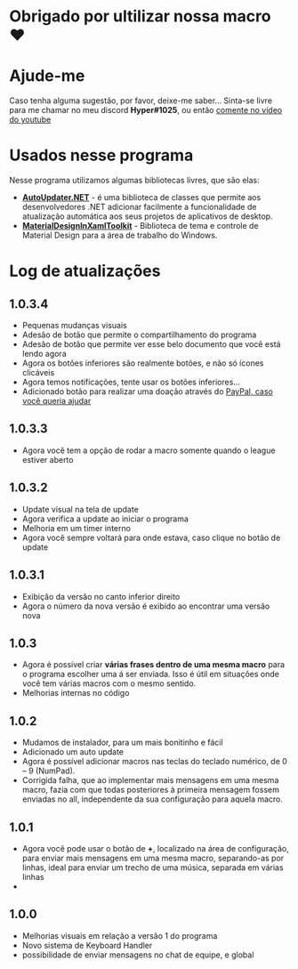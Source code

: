# Obrigado por ultilizar nossa macro :heart:
# Ajude-me
Caso tenha alguma sugestão, por favor, deixe-me saber... Sinta-se livre para me chamar no meu discord **Hyper#1025**, ou então [comente no vídeo do youtube](https://youtu.be/7e_OXohLNYo)
# Usados nesse programa
Nesse programa utilizamos algumas bibliotecas livres, que são elas:

 - **[AutoUpdater.NET](https://github.com/ravibpatel/AutoUpdater.NET)** - é uma biblioteca de classes que permite aos desenvolvedores .NET adicionar facilmente a funcionalidade de atualização automática aos seus projetos de aplicativos de desktop.
 - **[MaterialDesignInXamlToolkit](https://github.com/MaterialDesignInXAML/MaterialDesignInXamlToolkit)** - Biblioteca de tema e controle de Material Design para a área de trabalho do Windows.

# Log de atualizações
## 1.0.3.4
 - Pequenas mudanças visuais
 - Adesão de botão que permite o compartilhamento do programa
 - Adesão de botão que permite ver esse belo documento que você está lendo agora
 - Agora os botões inferiores são realmente botões, e não só ícones clicáveis
- Agora temos notificações, tente usar os botões inferiores...
- Adicionado botão para realizar uma doação através do [PayPal, caso você queria ajudar](https://www.paypal.com/cgi-bin/webscr?cmd=_s-xclick&hosted_button_id=VVNYNKR2NA9U2&source=url)
## 1.0.3.3
-   Agora você tem a opção de rodar a macro somente quando o league estiver aberto
## 1.0.3.2
-   Update visual na tela de update
-   Agora verifica a update ao iniciar o programa
-   Melhoria em um timer interno
-   Agora você sempre voltará para onde estava, caso clique no botão de update
## 1.0.3.1
-   Exibição da versão no canto inferior direito
-   Agora o número da nova versão é exibido ao encontrar uma versão nova

## 1.0.3
-   Agora é possível criar  **várias frases dentro de uma mesma macro**  para o programa escolher uma á ser enviada. Isso é útil em situações onde você tem várias macros com o mesmo sentido. 
- Melhorias internas no código
## 1.0.2
-   Mudamos de instalador, para um mais bonitinho e fácil
-   Adicionado um auto update
-   Agora é possível adicionar macros nas teclas do teclado numérico, de 0 – 9 (NumPad).
-   Corrigida falha, que ao implementar mais mensagens em uma mesma macro, fazia com que todas posteriores à primeira mensagem fossem enviadas no all, independente da sua configuração para aquela macro.
## 1.0.1
- Agora você pode usar o botão de **+**, localizado na área de configuração, para enviar mais mensagens em uma mesma macro, separando-as por linhas, ideal para enviar um trecho de uma música, separada em várias linhas
- 
## 1.0.0

- Melhorias visuais em relação a versão 1 do programa
- Novo sistema de Keyboard Handler 
- possibilidade de enviar mensagens no chat de equipe, e global